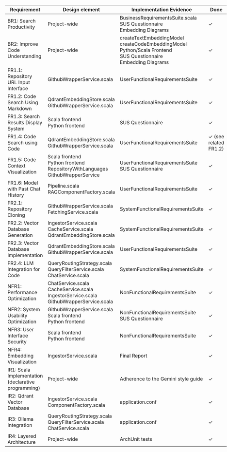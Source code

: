 <!-- markdownlint-disable MD033 -->
<table style="display: table;">
  <thead>
    <tr>
      <th>Requirement</th>
      <th>Design element</th>
      <th>Implementation Evidence</th>
      <th>Done</th>
    </tr>
  </thead>
  <tbody>
    <tr>
      <td>BR1: Search Productivity</td>
      <td>Project-wide</td>
      <td>BusinessRequirementsSuite.scala<br>SUS Questionnaire<br>Embedding Diagrams</td>
      <td>✓</td>
    </tr>
    <tr>
      <td>BR2: Improve Code Understanding</td>
      <td>Project-wide</td>
      <td>createTextEmbeddingModel<br>createCodeEmbeddingModel<br>Python/Scala Frontend<br>SUS Questionnaire<br>Embedding Diagrams</td>
      <td>✓</td>
    </tr>
    <tr>
      <td>FR1.1: Repository URL Input Interface</td>
      <td>GithubWrapperService.scala</td>
      <td>UserFunctionalRequirementsSuite</td>
      <td>✓</td>
    </tr>
    <tr>
      <td>FR1.2: Code Search Using Markdown</td>
      <td>QdrantEmbeddingStore.scala<br>GithubWrapperService.scala</td>
      <td>UserFunctionalRequirementsSuite</td>
      <td>✓</td>
    </tr>
    <tr>
      <td>FR1.3: Search Results Display System</td>
      <td>Scala frontend<br>Python frontend</td>
      <td>SUS Questionnaire</td>
      <td>✓</td>
    </tr>
    <tr>
      <td>FR1.4: Code Search using Code</td>
      <td>QdrantEmbeddingStore.scala<br>GithubWrapperService.scala</td>
      <td>UserFunctionalRequirementsSuite</td>
      <td>✓ (see related FR1.2)</td>
    </tr>
    <tr>
      <td>FR1.5: Code Context Visualization</td>
      <td>Scala frontend<br>Python frontend<br>RepositoryWithLanguages<br>GithubWrapperService</td>
      <td>UserFunctionalRequirementsSuite<br>SUS Questionnaire</td>
      <td>✓</td>
    </tr>
    <tr>
      <td>FR1.6: Model with Past Chat History</td>
      <td>Pipeline.scala<br>RAGComponentFactory.scala</td>
      <td>UserFunctionalRequirementsSuite</td>
      <td>✓</td>
    </tr>
    <tr>
      <td>FR2.1: Repository Cloning</td>
      <td>GithubWrapperService.scala<br>FetchingService.scala</td>
      <td>SystemFunctionalRequirementsSuite</td>
      <td>✓</td>
    </tr>
    <tr>
      <td>FR2.2: Vector Database Generation</td>
      <td>IngestorService.scala<br>CacheService.scala<br>QdrantEmbeddingStore.scala</td>
      <td>SystemFunctionalRequirementsSuite</td>
      <td>✓</td>
    </tr>
    <tr>
      <td>FR2.3: Vector Database Implementation</td>
      <td>QdrantEmbeddingStore.scala<br>GithubWrapperService.scala</td>
      <td>UserFunctionalRequirementsSuite</td>
      <td>✓</td>
    </tr>
    <tr>
      <td>FR2.4: LLM Integration for Code</td>
      <td>QueryRoutingStrategy.scala<br>QueryFilterService.scala<br>ChatService.scala</td>
      <td>SystemFunctionalRequirementsSuite</td>
      <td>✓</td>
    </tr>
    <tr>
      <td>NFR1: Performance Optimization</td>
      <td>ChatService.scala<br>CacheService.scala<br>IngestorService.scala<br>GithubWrapperService.scala</td>
      <td>NonFunctionalRequirementsSuite</td>
      <td>✓</td>
    </tr>
    <tr>
      <td>NFR2: System Usability Optimization</td>
      <td>GithubWrapperService.scala<br>Scala frontend<br>Python frontend</td>
      <td>NonFunctionalRequirementsSuite<br>SUS Questionnaire</td>
      <td>✓</td>
    </tr>
    <tr>
      <td>NFR3: User Interface Security</td>
      <td>Scala frontend<br>Python frontend</td>
      <td>NonFunctionalRequirementsSuite</td>
      <td>✓</td>
    </tr>
    <tr>
      <td>NFR4: Embedding Visualization</td>
      <td>IngestorService.scala</td>
      <td>Final Report</td>
      <td>✓</td>
    </tr>
    <tr>
      <td>IR1: Scala Implementation (declarative programming)</td>
      <td>Project-wide</td>
      <td>Adherence to the Gemini style guide</td>
      <td>✓</td>
    </tr>
    <tr>
      <td>IR2: Qdrant Vector Database</td>
      <td>IngestorService.scala<br>ComponentFactory.scala</td>
      <td>application.conf</td>
      <td>✓</td>
    </tr>
    <tr>
      <td>IR3: Ollama Integration</td>
      <td>QueryRoutingStrategy.scala<br>QueryFilterService.scala<br>ChatService.scala</td>
      <td>application.conf</td>
      <td>✓</td>
    </tr>
    <tr>
      <td>IR4: Layered Architecture</td>
      <td>Project-wide</td>
      <td>ArchUnit tests</td>
      <td>✓</td>
    </tr>
  </tbody>
</table>
